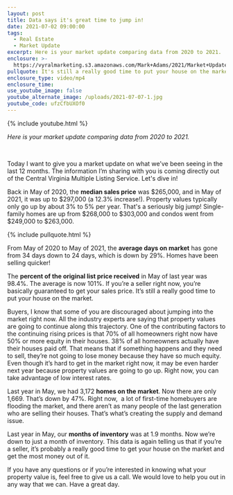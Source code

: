 ```yaml
---
layout: post
title: Data says it's great time to jump in!
date: 2021-07-02 09:00:00
tags:
  - Real Estate
  - Market Update
excerpt: Here is your market update comparing data from 2020 to 2021.
enclosure: >-
  https://vyralmarketing.s3.amazonaws.com/Mark+Adams/2021/Market+Update_+Data+Facts.mp4
pullquote: It's still a really good time to put your house on the market.
enclosure_type: video/mp4
enclosure_time:
use_youtube_image: false
youtube_alternate_image: /uploads/2021-07-07-1.jpg
youtube_code: ufzCfbUXOf0
---
```

{% include youtube.html %}

*Here is your market update comparing data from 2020 to 2021.*

<center>&nbsp;</center>

Today I want to give you a market update on what we’ve been seeing in the last 12 months. The information I’m sharing with you is coming directly out of the Central Virginia Multiple Listing Service. Let's dive in\!

Back in May of 2020, the **median sales price** was $265,000, and in May of 2021, it was up to $297,000 (a 12.3% increase\!). Property values typically only go up by about 3% to 5% per year. That's a seriously big jump\! Single-family homes are up from $268,000 to $303,000 and condos went from $249,000 to $263,000.

{% include pullquote.html %}

From May of 2020 to May of 2021, the **average days on market** has gone from 34 days down to 24 days, which is down by 29%. Homes have been selling quicker\!

The **percent of the original list price received** in May of last year was 98.4%. The average is now 101%. If you’re a seller right now, you’re basically guaranteed to get your sales price. It’s still a really good time to put your house on the market.

Buyers, I know that some of you are discouraged about jumping into the market right now. All the industry experts are saying that property values are going to continue along this trajectory. One of the contributing factors to the continuing rising prices is that 70% of all homeowners right now have 50% or more equity in their houses. 38% of all homeowners actually have their houses paid off. That means that if something happens and they need to sell, they’re not going to lose money because they have so much equity. Even though it’s hard to get in the market right now, it may be even harder next year because property values are going to go up. Right now, you can take advantage of low interest rates.

Last year in May, we had 3,172 **homes on the market**. Now there are only 1,669. That’s down by 47%. Right now, &nbsp;a lot of first-time homebuyers are flooding the market, and there aren’t as many people of the last generation who are selling their houses. That’s what’s creating the supply and demand issue.

Last year in May, our **months of inventory** was at 1.9 months. Now we’re down to just a month of inventory. This data is again telling us that if you’re a seller, it’s probably a really good time to get your house on the market and get the most money out of it.

If you have any questions or if you’re interested in knowing what your property value is, feel free to give us a call. We would love to help you out in any way that we can. Have a great day.
